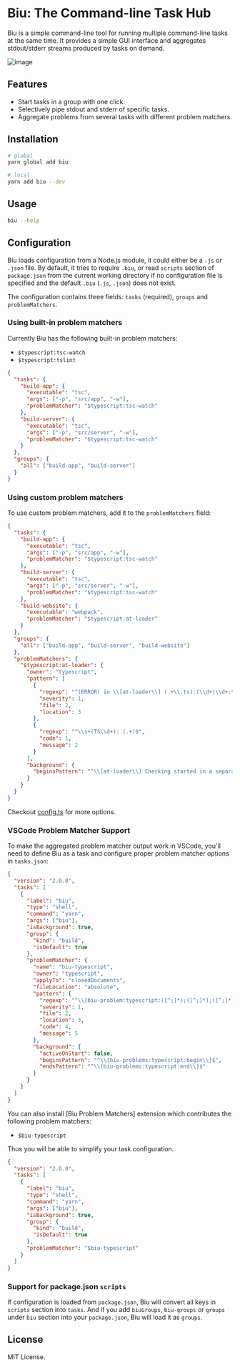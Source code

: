 # Biu: The Command-line Task Hub

Biu is a simple command-line tool for running multiple command-line tasks at the same time. It provides a simple GUI interface and aggregates stdout/stderr streams produced by tasks on demand.

![image](https://cloud.githubusercontent.com/assets/970430/26506654/fcafead6-427f-11e7-946c-4090bf8117d9.png)

## Features

- Start tasks in a group with one click.
- Selectively pipe stdout and stderr of specific tasks.
- Aggregate problems from several tasks with different problem matchers.

## Installation

```sh
# global
yarn global add biu

# local
yarn add biu --dev
```

## Usage

```sh
biu --help
```

## Configuration

Biu loads configuration from a Node.js module, it could either be a `.js` or `.json` file. By default, it tries to require `.biu`, or read `scripts` section of `package.json` from the current working directory if no configuration file is specified and the default `.biu` (`.js`, `.json`) does not exist.

The configuration contains three fields: `tasks` (required), `groups` and `problemMatchers`.

### Using built-in problem matchers

Currently Biu has the following built-in problem matchers:

- `$typescript:tsc-watch`
- `$typescript:tslint`

```json
{
  "tasks": {
    "build-app": {
      "executable": "tsc",
      "args": ["-p", "src/app", "-w"],
      "problemMatcher": "$typescript:tsc-watch"
    },
    "build-server": {
      "executable": "tsc",
      "args": ["-p", "src/server", "-w"],
      "problemMatcher": "$typescript:tsc-watch"
    }
  },
  "groups": {
    "all": ["build-app", "build-server"]
  }
}
```

### Using custom problem matchers

To use custom problem matchers, add it to the `problemMatchers` field:

```json
{
  "tasks": {
    "build-app": {
      "executable": "tsc",
      "args": ["-p", "src/app", "-w"],
      "problemMatcher": "$typescript:tsc-watch"
    },
    "build-server": {
      "executable": "tsc",
      "args": ["-p", "src/server", "-w"],
      "problemMatcher": "$typescript:tsc-watch"
    },
    "build-website": {
      "executable": "webpack",
      "problemMatcher": "$typescript:at-loader"
    }
  },
  "groups": {
    "all": ["build-app", "build-server", "build-website"]
  },
  "problemMatchers": {
    "$typescript:at-loader": {
      "owner": "typescript",
      "pattern": [
        {
          "regexp": "^(ERROR) in \\[at-loader\\] (.+\\.ts):(\\d+|\\d+:\\d+)\\s*$",
          "severity": 1,
          "file": 2,
          "location": 3
        },
        {
          "regexp": "^\\s+(TS\\d+): (.+)$",
          "code": 1,
          "message": 2
        }
      ],
      "background": {
        "beginsPattern": "^\\[at-loader\\] Checking started in a separate process\\.\\.\\.$"
      }
    }
  }
}
```

Checkout [config.ts](src/core/config.ts) for more options.

### VSCode Problem Matcher Support

To make the aggregated problem matcher output work in VSCode, you'll need to define Biu as a task and configure proper problem matcher options in `tasks.json`:

```json
{
  "version": "2.0.0",
  "tasks": [
    {
      "label": "biu",
      "type": "shell",
      "command": "yarn",
      "args": ["biu"],
      "isBackground": true,
      "group": {
        "kind": "build",
        "isDefault": true
      },
      "problemMatcher": {
        "name": "biu-typescript",
        "owner": "typescript",
        "applyTo": "closedDocuments",
        "fileLocation": "absolute",
        "pattern": {
          "regexp": "^\\[biu-problem:typescript:([^;]*);([^;]*);([^;]*);([^;]*);(.*?)\\]?$",
          "severity": 1,
          "file": 2,
          "location": 3,
          "code": 4,
          "message": 5
        },
        "background": {
          "activeOnStart": false,
          "beginsPattern": "^\\[biu-problems:typescript:begin\\]$",
          "endsPattern": "^\\[biu-problems:typescript:end\\]$"
        }
      }
    }
  ]
}
```

You can also install [Biu Problem Matchers] extension which contributes the following problem matchers:

- `$biu-typescript`

Thus you will be able to simplify your task configuration.

```json
{
  "version": "2.0.0",
  "tasks": [
    {
      "label": "biu",
      "type": "shell",
      "command": "yarn",
      "args": ["biu"],
      "isBackground": true,
      "group": {
        "kind": "build",
        "isDefault": true
      },
      "problemMatcher": "$biu-typescript"
    }
  ]
}
```

### Support for package.json `scripts`

If configuration is loaded from `package.json`, Biu will convert all keys in `scripts` section into `tasks`. And if you add `biuGroups`, `biu-groups` or `groups` under `biu` section into your `package.json`, Biu will load it as `groups`.

## License

MIT License.
